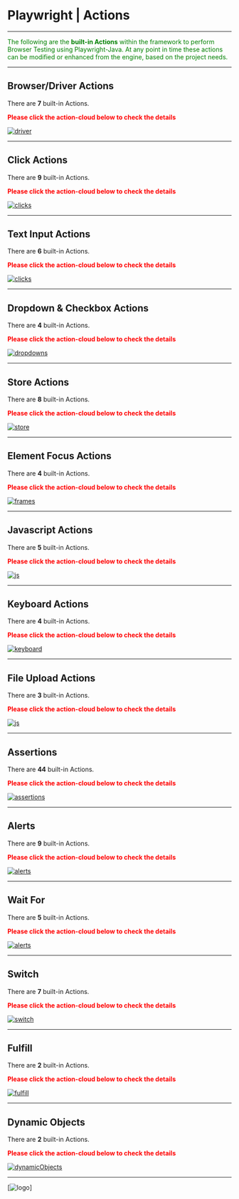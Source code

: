 # **Playwright | Actions** 
-------------------------------------------

<span style="color:Green">The following are the **built-in Actions** within the framework to perform Browser Testing using Playwright-Java. At any point in time these actions can be modified or enhanced from the engine, based on the project needs.</span>

--------------------------------------------

## Browser/Driver Actions

There are **7** built-in Actions. 

<span style="color:Red">**Please click the action-cloud below to check the details**</span>

 [![driver](img/playwrightActions/basic.jpg "driver")](playwrightActions/browser.md)

--------------------------------------------

## Click Actions

There are **9** built-in Actions. 

<span style="color:Red">**Please click the action-cloud below to check the details**</span>

 [![clicks](img/playwrightActions/clicks.jpg "clicks")](playwrightActions/clicks.md)

--------------------------------------------

## Text Input Actions

There are **6** built-in Actions. 

<span style="color:Red">**Please click the action-cloud below to check the details**</span>

 [![clicks](img/playwrightActions/textinputs.jpg "clicks")](playwrightActions/textinput.md)

--------------------------------------------

## Dropdown & Checkbox Actions

There are **4** built-in Actions. 

<span style="color:Red">**Please click the action-cloud below to check the details**</span>

 [![dropdowns](img/playwrightActions/dropdowns.jpg "dropdowns")](playwrightActions/dropdowns.md)

--------------------------------------------
## Store Actions

There are **8** built-in Actions. 

<span style="color:Red">**Please click the action-cloud below to check the details**</span>

 [![store](img/playwrightActions/store.jpg "store")](playwrightActions/store.md)

--------------------------------------------
## Element Focus Actions

There are **4** built-in Actions. 

<span style="color:Red">**Please click the action-cloud below to check the details**</span>

 [![frames](img/playwrightActions/focus.jpg "frames")](playwrightActions/focus.md)

--------------------------------------------

## Javascript Actions

There are **5** built-in Actions. 

<span style="color:Red">**Please click the action-cloud below to check the details**</span>

 [![js](img/playwrightActions/js.jpg "js")](playwrightActions/js.md)

--------------------------------------------
## Keyboard Actions

There are **4** built-in Actions. 

<span style="color:Red">**Please click the action-cloud below to check the details**</span>

 [![keyboard](img/playwrightActions/keyboard.jpg "keyboard")](playwrightActions/keyboard.md)

 --------------------------------------------
## File Upload Actions

There are **3** built-in Actions. 

<span style="color:Red">**Please click the action-cloud below to check the details**</span>

 [![js](img/playwrightActions/fileuploads.jpg "js")](playwrightActions/fileuploads.md)

---------------------------------------------

## Assertions

There are **44** built-in Actions. 

<span style="color:Red">**Please click the action-cloud below to check the details**</span>

 [![assertions](img/playwrightActions/assertions.jpg "assertions")](playwrightActions/assertions.md)

---------------------------------------------

## Alerts

There are **9** built-in Actions. 

<span style="color:Red">**Please click the action-cloud below to check the details**</span>

 [![alerts](img/playwrightActions/alerts.jpg "alerts")](playwrightActions/alerts.md)

---------------------------------------------

## Wait For

There are **5** built-in Actions. 

<span style="color:Red">**Please click the action-cloud below to check the details**</span>

 [![alerts](img/playwrightActions/waitFor.jpg "alerts")](playwrightActions/waitfor.md)

---------------------------------------------

## Switch

There are **7** built-in Actions. 

<span style="color:Red">**Please click the action-cloud below to check the details**</span>

 [![switch](img/playwrightActions/switch.jpg "switch")](playwrightActions/switch.md)

---------------------------------------------

## Fulfill

There are **2** built-in Actions. 

<span style="color:Red">**Please click the action-cloud below to check the details**</span>

 [![fulfill](img/playwrightActions/fulfill.jpg "fulfill")](playwrightActions/fulfill.md)

---------------------------------------------

## Dynamic Objects

There are **2** built-in Actions. 

<span style="color:Red">**Please click the action-cloud below to check the details**</span>

 [![dynamicObjects](img/playwrightActions/dynamicObject.jpg "dynamicObjects")](playwrightActions/dynamicObject.md)

---------------------------------------------

 [![logo](img/home/p1.png "logo")]